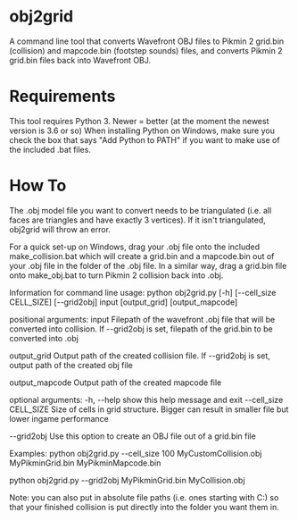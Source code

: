 # obj2grid
A command line tool that converts Wavefront OBJ files to Pikmin 2 grid.bin (collision) 
and mapcode.bin (footstep sounds) files, and converts Pikmin 2 grid.bin files back into Wavefront OBJ.

# Requirements
This tool requires Python 3. Newer = better (at the moment the newest version is 3.6 or so)
When installing Python on Windows, make sure you check the box that says "Add Python to PATH" 
if you want to make use of the included .bat files.

# How To
The .obj model file you want to convert needs to be triangulated (i.e. all faces are triangles and have exactly 3 vertices).
If it isn't triangulated, obj2grid will throw an error.

For a quick set-up on Windows, drag your .obj file onto the included make_collision.bat which will create
a grid.bin and a mapcode.bin out of your .obj file in the folder of the .obj file. In a similar way, drag
a grid.bin file onto make_obj.bat to turn Pikmin 2 collision back into .obj.

Information for command line usage:
python obj2grid.py [-h] [--cell_size CELL_SIZE] [--grid2obj] 
                    input [output_grid] [output_mapcode]
                        
                        
positional arguments:
  input                 Filepath of the wavefront .obj file that will be
                        converted into collision. If --grid2obj is set,
                        filepath of the grid.bin to be converted into .obj
                        
  output_grid           Output path of the created collision file. If
                        --grid2obj is set, output path of the created obj file
                        
  output_mapcode        Output path of the created mapcode file

optional arguments:
  -h, --help            show this help message and exit
  --cell_size CELL_SIZE
                        Size of cells in grid structure. Bigger can result in
                        smaller file but lower ingame performance
                        
  --grid2obj            Use this option to create an OBJ file out of a
                        grid.bin file

Examples:
python obj2grid.py --cell_size 100 MyCustomCollision.obj MyPikminGrid.bin MyPikminMapcode.bin 

python obj2grid.py --grid2obj MyPikminGrid.bin MyCollision.obj

Note: you can also put in absolute file paths (i.e. ones starting with C:\) so that your finished collision
is put directly into the folder you want them in.